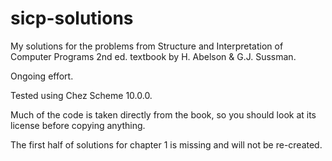 # sicp-solutions
My solutions for the problems from Structure and Interpretation of Computer Programs 2nd ed. textbook by H. Abelson & G.J. Sussman.

Ongoing effort.

Tested using Chez Scheme 10.0.0.

Much of the code is taken directly from the book, so you should look at its license before copying anything.

The first half of solutions for chapter 1 is missing and will not be re-created.
